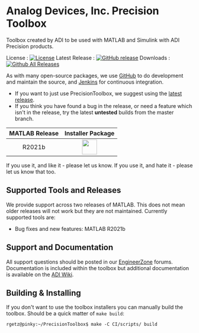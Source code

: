 # Analog Devices, Inc. Precision Toolbox

Toolbox created by ADI to be used with MATLAB and Simulink with ADI Precision products.

License : [![License](https://img.shields.io/badge/license-LGPL2-blue.svg)](https://github.com/analogdevicesinc/PrecisionToolbox/blob/master/LICENSE)
Latest Release : [![GitHub release](https://img.shields.io/github/release/analogdevicesinc/PrecisionToolbox.svg)](https://github.com/analogdevicesinc/PrecisionToolbox/releases/latest)
Downloads :  [![Github All Releases](https://img.shields.io/github/downloads/analogdevicesinc/PrecisionToolbox/total.svg)](https://github.com/analogdevicesinc/PrecisionToolbox/releases/latest)

As with many open-source packages, we use [GitHub](https://github.com/analogdevicesinc/PrecisionToolbox) to do development and maintain the source, and [Jenkins](https://jenkins.com/) for continuous integration.
  - If you want to just use PrecisionToolbox, we suggest using the [latest release](https://github.com/analogdevicesinc/PrecisionToolbox/releases/latest).
  - If you think you have found a bug in the release, or need a feature which isn't in the release, try the latest **untested** builds from the master branch.

| MATLAB Release |  Installer Package  |
|:--------------:|:-------------------:|
| R2021b         | <a href="https://swdownloads.analog.com/cse/toolboxes/precision/dev/AnalogDevicesPrecisionToolbox_v21.2.1.mltbx"><img src="https://upload.wikimedia.org/wikipedia/commons/2/21/Matlab_Logo.png" data-canonical-src="https://upload.wikimedia.org/wikipedia/commons/2/21/Matlab_Logo.png" height="40" /></a>|

If you use it, and like it - please let us know. If you use it, and hate it - please let us know that too.

## Supported Tools and Releases

We provide support across two releases of MATLAB. This does not mean older releases will not work but they are not maintained. Currently supported tools are:
- Bug fixes and new features: MATLAB R2021b

## Support and Documentation

All support questions should be posted in our [EngineerZone](https://ez.analog.com/data_converters/precision_adcs) forums. Documentation is included within the toolbox but additional documentation is available on the [ADI Wiki](https://wiki.analog.com/resources/tools-software).

## Building & Installing

If you don't want to use the toolbox installers you can manually build the toolbox. Should be a quick matter of `make build`:

```
rgetz@pinky:~/PrecisionToolbox$ make -C CI/scripts/ build 
```


